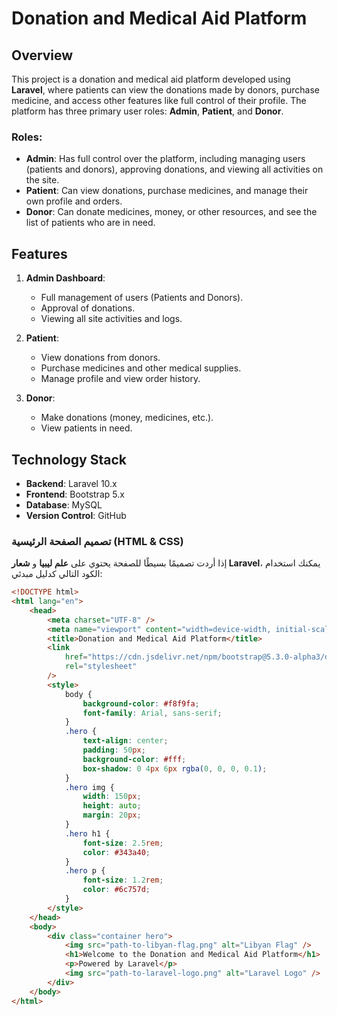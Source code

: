 # Donation and Medical Aid Platform

## Overview

This project is a donation and medical aid platform developed using **Laravel**, where patients can view the donations made by donors, purchase medicine, and access other features like full control of their profile. The platform has three primary user roles: **Admin**, **Patient**, and **Donor**.

### Roles:

-   **Admin**: Has full control over the platform, including managing users (patients and donors), approving donations, and viewing all activities on the site.
-   **Patient**: Can view donations, purchase medicines, and manage their own profile and orders.
-   **Donor**: Can donate medicines, money, or other resources, and see the list of patients who are in need.

## Features

1. **Admin Dashboard**:
    - Full management of users (Patients and Donors).
    - Approval of donations.
    - Viewing all site activities and logs.
2. **Patient**:

    - View donations from donors.
    - Purchase medicines and other medical supplies.
    - Manage profile and view order history.

3. **Donor**:
    - Make donations (money, medicines, etc.).
    - View patients in need.

## Technology Stack

-   **Backend**: Laravel 10.x
-   **Frontend**: Bootstrap 5.x
-   **Database**: MySQL
-   **Version Control**: GitHub

### تصميم الصفحة الرئيسية (HTML & CSS)

إذا أردت تصميمًا بسيطًا للصفحة يحتوي على **علم ليبيا** و **شعار Laravel**، يمكنك استخدام الكود التالي كدليل مبدئي:

```html
<!DOCTYPE html>
<html lang="en">
    <head>
        <meta charset="UTF-8" />
        <meta name="viewport" content="width=device-width, initial-scale=1.0" />
        <title>Donation and Medical Aid Platform</title>
        <link
            href="https://cdn.jsdelivr.net/npm/bootstrap@5.3.0-alpha3/dist/css/bootstrap.min.css"
            rel="stylesheet"
        />
        <style>
            body {
                background-color: #f8f9fa;
                font-family: Arial, sans-serif;
            }
            .hero {
                text-align: center;
                padding: 50px;
                background-color: #fff;
                box-shadow: 0 4px 6px rgba(0, 0, 0, 0.1);
            }
            .hero img {
                width: 150px;
                height: auto;
                margin: 20px;
            }
            .hero h1 {
                font-size: 2.5rem;
                color: #343a40;
            }
            .hero p {
                font-size: 1.2rem;
                color: #6c757d;
            }
        </style>
    </head>
    <body>
        <div class="container hero">
            <img src="path-to-libyan-flag.png" alt="Libyan Flag" />
            <h1>Welcome to the Donation and Medical Aid Platform</h1>
            <p>Powered by Laravel</p>
            <img src="path-to-laravel-logo.png" alt="Laravel Logo" />
        </div>
    </body>
</html>
```
